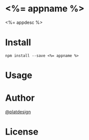# <%= appname %>

<%= appdesc %>


# Install

`npm install --save <%= appname %>`

# Usage


# Author

[@platdesign](https://twitter.com/platdesign)

# License
